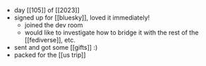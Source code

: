 - day [[105]] of [[2023]]
- signed up for [[bluesky]], loved it immediately!
  - joined the dev room
  - would like to investigate how to bridge it with the rest of the [[fediverse]], etc.
- sent and got some [[gifts]] :)
- packed for the [[us trip]]
